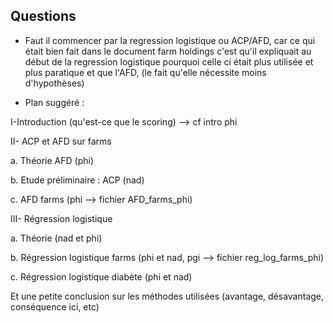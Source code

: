 ## Questions 

- Faut il commencer par la regression logistique ou ACP/AFD, car ce qui était bien fait dans le document farm holdings c'est qu'il expliquait au début de la regression logistique pourquoi celle ci était plus utilisée et plus paratique et que l'AFD, (le fait qu'elle nécessite moins d'hypothèses)

- Plan suggéré : 

I-Introduction (qu'est-ce que le scoring) --> cf intro phi

II- ACP et AFD sur farms

  a. Théorie AFD (phi)
  
  b. Etude préliminaire : ACP (nad)
  
  c. AFD farms (phi --> fichier AFD_farms_phi)
  
 III- Régression logistique
 
  a. Théorie (nad et phi)
  
  b. Régression logistique farms (phi et nad, pgi --> fichier reg_log_farms_phi)
  
  c. Régression logistique diabète (phi et nad)
  
  Et une petite conclusion sur les méthodes utilisées (avantage, désavantage, conséquence ici, etc)
